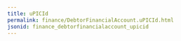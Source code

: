 ```yaml
---
title: uPICId
permalink: finance/DebtorFinancialAccount.uPICId.html
jsonid: finance_debtorfinancialaccount_upicid
---
```

